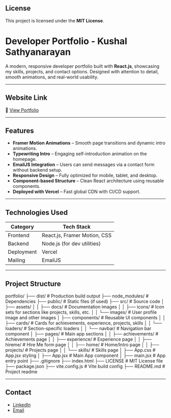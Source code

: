 ##  License

This project is licensed under the **MIT License**.

# Developer Portfolio - Kushal Sathyanarayan

A modern, responsive developer portfolio built with **React.js**, showcasing my skills, projects, and contact options. Designed with attention to detail, smooth animations, and real-world usability.

---

## Website Link

🔗 [View Portfolio](https://kushal-sathyanarayan.vercel.app)

---

## Features

-  **Framer Motion Animations** – Smooth page transitions and dynamic intro animations.
-  **Typewriting Intro** – Engaging self-introduction animation on the homepage.
-  **EmailJS Integration** – Users can send messages via a contact form without backend setup.
-  **Responsive Design** – Fully optimized for mobile, tablet, and desktop.
-  **Component-based Structure** – Clean React architecture using reusable components.
-  **Deployed with Vercel** – Fast global CDN with CI/CD support.

---

##  Technologies Used

| Category      | Tech Stack                         |
|---------------|-------------------------------------|
| Frontend      | React.js, Framer Motion, CSS        |
| Backend       | Node.js (for dev utilities)         |
| Deployment    | Vercel                              |
| Mailing       | EmailJS                             |

---

##  Project Structure

portfolio/
├── dist/                      # Production build output
├── node_modules/              # Dependencies
├── public/                    # Static files (if used)
├── src/                       # Source code
│   ├── assets/
│   │   ├── docs/              # Documentation images
│   │   ├── icons/             # Icon sets for sections like projects, skills, etc.
│   │   └── images/            # User profile image and other images
│   ├── components/            # Reusable UI components
│   │   ├── cards/             # Cards for achievements, experience, projects, skills
│   │   └── loaders/           # Section-specific loaders
│   │   └── navbar/            # Navigation bar component
│   ├── pages/                 # Main app sections
│   │   ├── achievements/      # Achievements page
│   │   ├── experience/        # Experience page
│   │   ├── hireme/            # Hire Me form page
│   │   ├── home/              # Home/Intro page
│   │   ├── projects/          # Projects page
│   │   └── skills/            # Skills page
│   ├── App.css                # App.jsx styling
│   ├── App.jsx                # Main App component
│   ├── main.jsx               # App entry point
├── .gitignore
├── index.html
├── LICENSE                    # MIT License file
├── package.json
├── vite.config.js            # Vite build config
├── README.md                 # Project readme

---

##  Contact

- [LinkedIn](https://www.linkedin.com/in/kushal-s-rv-university/)
- [Email](mailto:kushalsathyaarayan@gmail.com)